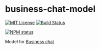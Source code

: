# business-chat-model

[![MIT License](https://img.shields.io/badge/license-mit-green.svg?style=flat-square)](https://opensource.org/licenses/MIT)
[![Build Status](https://travis-ci.org/oprogramador/business-chat-model.svg?branch=master)](https://travis-ci.org/oprogramador/business-chat-model)

[![NPM status](https://nodei.co/npm/business-chat-model.png?downloads=true&stars=true)](https://npmjs.org/package/business-chat-model)

Model for [Business chat](https://github.com/oprogramador/business-chat)
